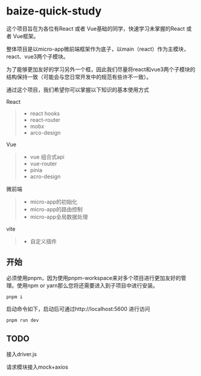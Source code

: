 # baize-quick-study

这个项目旨在为各位有React 或者 Vue基础的同学，快速学习未掌握的React 或者 Vue框架。

整体项目是以micro-app微前端框架作为底子，以main（react）作为主模块，react、vue3两个子模块。

为了能够更加友好的学习另外一个框，因此我们尽量将react和vue3两个子模块的结构保持一致（可能会与您日常开发中的规范有些许不一致）。

通过这个项目，我们希望你可以掌握以下知识的基本使用方式

React

> - react hooks
> - react-router
> - mobx
> - arco-design

Vue

> - vue 组合式api
> - vue-router
> - pinia
> - acro-design

微前端

> - micro-app的初始化
> - micro-app的路由控制
> - micro-app全局数据处理

vite

> - 自定义插件

## 开始

必须使用pnpm，因为使用pnpm-workspace来对多个项目进行更加友好的管理。使用npm or yarn那么您将还需要进入到子项目中进行安装。

```
pnpm i
```

启动命令如下，启动后可通过http://localhost:5600 进行访问

```
pnpm run dev
```

## TODO

接入driver.js

请求模块接入mock+axios
